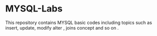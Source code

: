 # MYSQL-Labs
This  repository contains MYSQL basic codes including topics such as  insert, update, modify alter , joins concept and so on .
